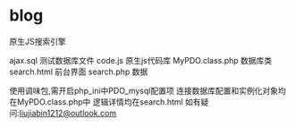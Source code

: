 # blog
原生JS搜索引擎

ajax.sql 				测试数据库文件
code.js 				原生js代码库
MyPDO.class.php 	数据库类
search.html 			前台界面
search.php 			数据


使用调味包,需开启php_ini中PDO_mysql配置项
连接数据库配置和实例化对象均在MyPDO.class.php中
逻辑详情均在search.html
如有疑问:liujiabin1212@outlook.com
